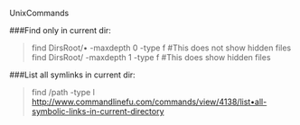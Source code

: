UnixCommands

###Find only in current dir:
>find DirsRoot/• -maxdepth 0 -type f #This does not show hidden files
>find DirsRoot/ -maxdepth 1 -type f #This does show hidden files

###List all symlinks in current dir:
>find /path -type l
http://www.commandlinefu.com/commands/view/4138/list•all-symbolic-links-in-current-directory

